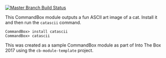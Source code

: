 [![Master Branch Build Status](https://img.shields.io/travis/bdw429s/catascii/master.svg?style=flat-square&label=master)](https://travis-ci.org/bdw429s/catascii)

This CommandBox module outputs a fun ASCII art image of a cat.  Install it and then run the `catascii` command.

```
CommandBox> install catascii
CommandBox> catascii
```

This was created as a sample CommandBox module as part of Into The Box 2017 using the `cb-module-template` project.